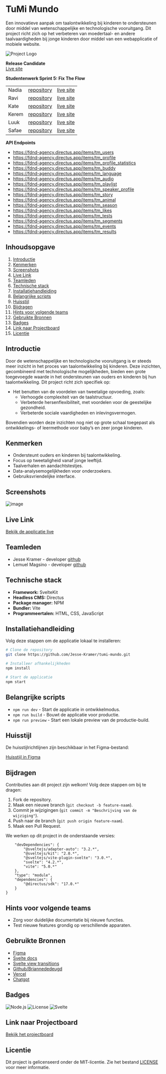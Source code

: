 # TuMi Mundo

Een innovatieve aanpak om taalontwikkeling bij kinderen te ondersteunen door middel van wetenschappelijke en technologische vooruitgang. Dit project richt zich op het verbeteren van moedertaal- en andere taalvaardigheden bij jonge kinderen door middel van een webapplicatie of mobiele website.

![Project Logo](https://github.com/fdnd-agency/tumi-mundo/assets/61702002/6c04d95e-f4ea-480d-9e86-cbf9148e8e15)

**Release Candidate**  
[Live site](https://tumimundo.agency.fdnd.nl/)

**Studentenwerk Sprint 5: Fix The Flow** 

|  |  |  | 
| :--------------- | :--------------- | :--------------- |
| Nadia	| [repository](https://github.com/nadiachaja/fix-the-flow-interactive-website) | [live site](https://nadiachaja.github.io/fix-the-flow-interactive-website/) 
| Ravi	| [repository](https://github.com/Ravirkt/fix-the-flow-interactive-website) | [live site](https://ravirkt.github.io/fix-the-flow-interactive-website/) 
| Kate	| [repository](https://github.com/Kitkatisvibing/fix-the-flow-interactive-website) | [live site](https://kitkatisvibing.github.io/fix-the-flow-interactive-website/) 
| Kerem	| [repository](https://github.com/Keremttc/fix-the-flow-interactive-website)	| [live site](https://keremttc.github.io/fix-the-flow-interactive-website/) 
| Luuk	| [repository](https://github.com/Lutrian1/fix-the-flow-interactive-website)	| [live site](https://lutrian1.github.io/fix-the-flow-interactive-website/) 
| Safae	| [repository](https://github.com/Safae-e/fix-the-flow-interactive-website)	| [live site](https://safae-e.github.io/fix-the-flow-interactive-website/)

**API Endpoints**

* https://fdnd-agency.directus.app/items/tm_users
* https://fdnd-agency.directus.app/items/tm_profile
* https://fdnd-agency.directus.app/items/tm_profile_statistics
* https://fdnd-agency.directus.app/items/tm_buddy
* https://fdnd-agency.directus.app/items/tm_language
* https://fdnd-agency.directus.app/items/tm_audio
* https://fdnd-agency.directus.app/items/tm_playlist
* https://fdnd-agency.directus.app/items/tm_speaker_profile
* https://fdnd-agency.directus.app/items/tm_story
* https://fdnd-agency.directus.app/items/tm_animal
* https://fdnd-agency.directus.app/items/tm_season
* https://fdnd-agency.directus.app/items/tm_likes
* https://fdnd-agency.directus.app/items/tm_tests
* https://fdnd-agency.directus.app/items/tm_segments
* https://fdnd-agency.directus.app/items/tm_events
* https://fdnd-agency.directus.app/items/tm_results


## Inhoudsopgave

1. [Introductie](#introductie)
2. [Kenmerken](#kenmerken)
3. [Screenshots](#screenshots)
4. [Live Link](#live-link)
5. [Teamleden](#teamleden)
6. [Technische stack](#technische-stack)
7. [Installatiehandleiding](#installatiehandleiding)
8. [Belangrijke scripts](#belangrijke-scripts)
9. [Huisstijl](#huisstijl)
10. [Bijdragen](#bijdragen)
11. [Hints voor volgende teams](#hints-voor-volgende-teams)
12. [Gebruikte Bronnen](#gebruikte-bronnen)
13. [Badges](#badges)
14. [Link naar Projectboard](#link-naar-projectboard)
15. [Licentie](#licentie)

## Introductie

Door de wetenschappelijke en technologische vooruitgang is er steeds meer inzicht in het proces van taalontwikkeling bij kinderen. Deze inzichten, gecombineerd met technologische mogelijkheden, bieden een grote toegevoegde waarde in het ondersteunen van ouders en kinderen bij hun taalontwikkeling. Dit project richt zich specifiek op:

- Het benutten van de voordelen van tweetalige opvoeding, zoals:
  - Verhoogde complexiteit van de taalstructuur.
  - Verbeterde hersenflexibiliteit, met voordelen voor de geestelijke gezondheid.
  - Verbeterde sociale vaardigheden en inlevingsvermogen.

Bovendien worden deze inzichten nog niet op grote schaal toegepast als ontwikkelings- of leermethode voor baby’s en zeer jonge kinderen.

## Kenmerken

- Ondersteunt ouders en kinderen bij taalontwikkeling.
- Focus op tweetaligheid vanaf jonge leeftijd.
- Taalverhalen en aandachtstestjes.
- Data-analysemogelijkheden voor onderzoekers.
- Gebruiksvriendelijke interface.

## Screenshots

![image](https://github.com/user-attachments/assets/6061a488-ad97-45c5-b6ab-b1bd8104b7d5)


## Live Link

[Bekijk de applicatie live](https://tumimundo.agency.fdnd.nl/)

## Teamleden
- Jesse Kramer - developer [github](https://github.com/Jesse-Kramer)
- Lemuel Magsino - developer [github](https://github.com/lemuelmgsn)

## Technische stack

- **Framework:** SvelteKit
- **Headless CMS:** Directus
- **Package manager:** NPM
- **Bundler:** Vite
- **Programmeertalen:** HTML, CSS, JavaScript

## Installatiehandleiding

Volg deze stappen om de applicatie lokaal te installeren:

```bash
# Clone de repository
git clone https://github.com/Jesse-Kramer/tumi-mundo.git

# Installeer afhankelijkheden
npm install

# Start de applicatie
npm start
```

## Belangrijke scripts

- `npm run dev` - Start de applicatie in ontwikkelmodus.
- `npm run build` - Bouwt de applicatie voor productie.
- `npm run preview` - Start een lokale preview van de productie-build.

## Huisstijl

De huisstijlrichtlijnen zijn beschikbaar in het Figma-bestand:

[Huisstijl in Figma](https://www.figma.com/file/RDlD4etdXBvcOW9AAqueBz/TuMiMundo_FDND_Prototype?type=design&node-id=0%3A1&mode=design&t=3z8nbpTxTLvGHUIm-1)

## Bijdragen

Contributies aan dit project zijn welkom! Volg deze stappen om bij te dragen:

1. Fork de repository.
2. Maak een nieuwe branch (`git checkout -b feature-naam`).
3. Commit je wijzigingen (`git commit -m "Beschrijving van de wijziging"`).
4. Push naar de branch (`git push origin feature-naam`).
5. Maak een Pull Request.

We werken op dit project in de onderstaande versies:
```
	"devDependencies": {
		"@sveltejs/adapter-auto": "3.2.*",
		"@sveltejs/kit": "2.0.*",
		"@sveltejs/vite-plugin-svelte": "3.0.*",
		"svelte": "4.2.*",
		"vite": "5.0.*"
	},
	"type": "module",
	"dependencies": {
		"@directus/sdk": "17.0.*"
	}
}
```

## Hints voor volgende teams

- Zorg voor duidelijke documentatie bij nieuwe functies.
- Test nieuwe features grondig op verschillende apparaten.

## Gebruikte Bronnen

- [Figma](https://www.figma.com/)
- [Svelte docs](https://svelte.dev/)
- [Svelte view transitions](https://svelte.dev/blog/view-transitions)
- [Github/Briannededeugd](https://github.com/briannededeugd/tumimundo/)
- [Vercel](https://vercel.com/)
- [Chatgpt](https://chat.openai.com)

## Badges

![Node.js](https://img.shields.io/badge/Node.js-v16-green)
![License](https://img.shields.io/badge/License-MIT-yellow)
![Svelte](https://img.shields.io/badge/Svelte-v4-orange)


## Link naar Projectboard

[Bekijk het projectboard](https://github.com/orgs/fdnd-agency/projects/53)

## Licentie

Dit project is gelicenseerd onder de MIT-licentie. Zie het bestand [LICENSE](LICENSE) voor meer informatie.




